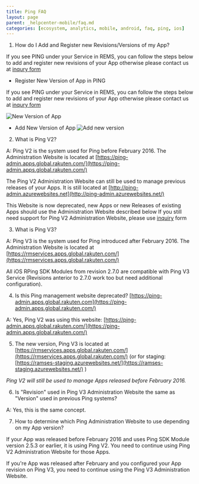 ```yaml
---
title: Ping FAQ
layout: page
parent: _helpcenter-mobile/faq.md
categories: [ecosystem, analytics, mobile, android, faq, ping, ios]
---
```


1. How do I Add and Register new Revisions/Versions of my App?

If you see PING under your Service in REMS, you can follow the steps below to add and register new revisions of your App otherwise please contact us at [inqury form](https://developers.rakuten.com/hc/en-us/requests/new?ticket_form_id=399907)


* Register New Version of App in PING

If you see PING under your Service in REMS, you can follow the steps below to add and register new revisions of your App otherwise please contact us at [inqury form](https://developers.rakuten.com/hc/en-us/requests/new?ticket_form_id=399907)

![New Version of App](../images/img_faq_ping_to_register_new_version_of_app.png)

* Add New Version of App
![Add new version](../images/img_faq_ping_add_version.png)


2. What is Ping V2?

A: Ping V2 is the system used for Ping before February 2016. The Administration Website is located at [https://ping-admin.apps.global.rakuten.com/](https://ping-admin.apps.global.rakuten.com/) 

The Ping V2 Administration Website can still be used to manage previous releases of your Apps. It is still located at [http://ping-admin.azurewebsites.net](http://ping-admin.azurewebsites.net/) 

This Website is now deprecated, new Apps or new Releases of existing Apps should use the Administration Website described below If you still need support for Ping V2 Administration Website, please use [inquiry](https://developers.rakuten.com/hc/en-us/requests/new?ticket_form_id=399907) form

3. What is Ping V3?

A: Ping V3 is the system used for Ping introduced after February 2016. The Administration Website is located at [https://rmservices.apps.global.rakuten.com/](https://rmservices.apps.global.rakuten.com/) 


All iOS RPing SDK Modules from revision 2.7.0  are compatible with Ping V3 Service (Revisions anterior to 2.7.0 work too but need additional configuration).

4. Is this Ping management website deprecated?  [https://ping-admin.apps.global.rakuten.com](https://ping-admin.apps.global.rakuten.com/)

A: Yes, Ping V2 was using this website: [https://ping-admin.apps.global.rakuten.com/](https://ping-admin.apps.global.rakuten.com/) 

5. The new version, Ping V3 is located at [https://rmservices.apps.global.rakuten.com/](https://rmservices.apps.global.rakuten.com/) (or for staging: [https://ramses-staging.azurewebsites.net/](https://ramses-staging.azurewebsites.net/) ) 

_Ping V2 will still be used to manage Apps released before February 2016._

6. Is "Revision" used in Ping V3 Administration Website the same as "Version" used in previous Ping systems?

A: Yes, this is the same concept.

7. How to determine which Ping Administration Website to use depending on my App version?

If your App was released before February 2016 and uses Ping SDK Module version 2.5.3 or earlier, it is using Ping V2. You need to continue using Ping V2 Administration Website for those Apps. 

If you're App was released after February and you configured your App revision on Ping V3, you need to continue using the Ping V3 Administration Website.